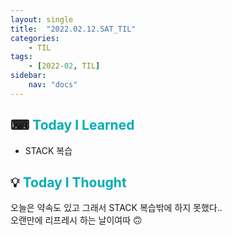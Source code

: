 ```yaml
---
layout: single
title:  "2022.02.12.SAT_TIL"
categories: 
    - TIL
tags: 
    - [2022-02, TIL]
sidebar:
    nav: "docs"
---
```



## ⌨ <a style="color:#00adb5">Today I Learned</a>
 - STACK 복습

## 💡 <a style="color:#00adb5">Today I Thought</a>
 오늘은 약속도 있고 그래서 STACK 복습밖에 하지 못했다.. <bR>
 오랜만에 리프레시 하는 날이여따 🙃
